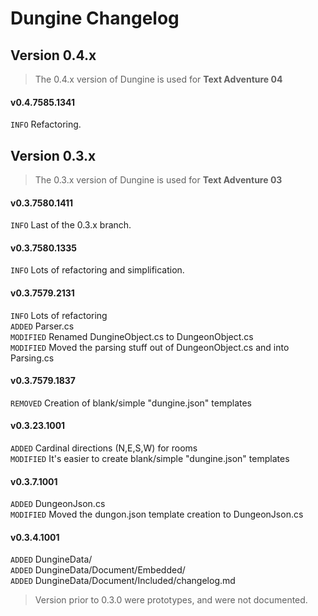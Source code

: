 ﻿# Dungine Changelog

## Version 0.4.x
> The 0.4.x version of Dungine is used for **Text Adventure 04**
#### v0.4.7585.1341
`INFO` Refactoring.

## Version 0.3.x
> The 0.3.x version of Dungine is used for **Text Adventure 03**
#### v0.3.7580.1411
`INFO` Last of the 0.3.x branch.<br>
#### v0.3.7580.1335
`INFO` Lots of refactoring and simplification.<br>
#### v0.3.7579.2131
`INFO` Lots of refactoring<br>
`ADDED` Parser.cs<br>
`MODIFIED` Renamed DungineObject.cs to DungeonObject.cs<br>
`MODIFIED` Moved the parsing stuff out of DungeonObject.cs and into Parsing.cs
#### v0.3.7579.1837
`REMOVED` Creation of blank/simple "dungine.json" templates<br>
#### v0.3.23.1001
`ADDED` Cardinal directions (N,E,S,W) for rooms<br>
`MODIFIED` It's easier to create blank/simple "dungine.json" templates
#### v0.3.7.1001
`ADDED` DungeonJson.cs<br>
`MODIFIED` Moved the dungon.json template creation to DungeonJson.cs
#### v0.3.4.1001
`ADDED` DungineData/<br>
`ADDED` DungineData/Document/Embedded/<br>
`ADDED` DungineData/Document/Included/changelog.md

> Version prior to 0.3.0 were prototypes, and were not documented.